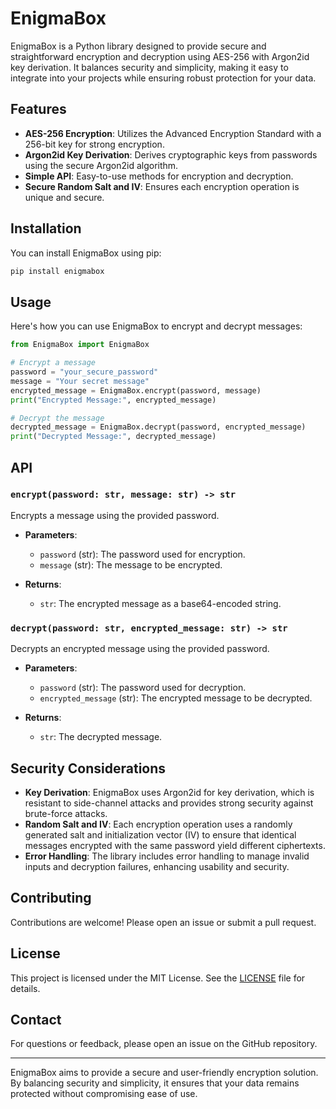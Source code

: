 
# EnigmaBox

EnigmaBox is a Python library designed to provide secure and straightforward encryption and decryption using AES-256 with Argon2id key derivation. It balances security and simplicity, making it easy to integrate into your projects while ensuring robust protection for your data.

## Features

- **AES-256 Encryption**: Utilizes the Advanced Encryption Standard with a 256-bit key for strong encryption.
- **Argon2id Key Derivation**: Derives cryptographic keys from passwords using the secure Argon2id algorithm.
- **Simple API**: Easy-to-use methods for encryption and decryption.
- **Secure Random Salt and IV**: Ensures each encryption operation is unique and secure.

## Installation

You can install EnigmaBox using pip:

```bash
pip install enigmabox
```

## Usage

Here's how you can use EnigmaBox to encrypt and decrypt messages:

```python
from EnigmaBox import EnigmaBox

# Encrypt a message
password = "your_secure_password"
message = "Your secret message"
encrypted_message = EnigmaBox.encrypt(password, message)
print("Encrypted Message:", encrypted_message)

# Decrypt the message
decrypted_message = EnigmaBox.decrypt(password, encrypted_message)
print("Decrypted Message:", decrypted_message)
```

## API

### `encrypt(password: str, message: str) -> str`

Encrypts a message using the provided password.

- **Parameters**:
  - `password` (str): The password used for encryption.
  - `message` (str): The message to be encrypted.

- **Returns**:
  - `str`: The encrypted message as a base64-encoded string.

### `decrypt(password: str, encrypted_message: str) -> str`

Decrypts an encrypted message using the provided password.

- **Parameters**:
  - `password` (str): The password used for decryption.
  - `encrypted_message` (str): The encrypted message to be decrypted.

- **Returns**:
  - `str`: The decrypted message.

## Security Considerations

- **Key Derivation**: EnigmaBox uses Argon2id for key derivation, which is resistant to side-channel attacks and provides strong security against brute-force attacks.
- **Random Salt and IV**: Each encryption operation uses a randomly generated salt and initialization vector (IV) to ensure that identical messages encrypted with the same password yield different ciphertexts.
- **Error Handling**: The library includes error handling to manage invalid inputs and decryption failures, enhancing usability and security.

## Contributing

Contributions are welcome! Please open an issue or submit a pull request.

## License

This project is licensed under the MIT License. See the [LICENSE](LICENSE) file for details.

## Contact

For questions or feedback, please open an issue on the GitHub repository.

---

EnigmaBox aims to provide a secure and user-friendly encryption solution. By balancing security and simplicity, it ensures that your data remains protected without compromising ease of use.
